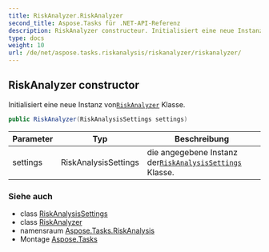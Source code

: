 ```yaml
---
title: RiskAnalyzer.RiskAnalyzer
second_title: Aspose.Tasks für .NET-API-Referenz
description: RiskAnalyzer constructeur. Initialisiert eine neue Instanz vonRiskAnalyzer Klasse.
type: docs
weight: 10
url: /de/net/aspose.tasks.riskanalysis/riskanalyzer/riskanalyzer/
---
```

## RiskAnalyzer constructor

Initialisiert eine neue Instanz von[`RiskAnalyzer`](../) Klasse.

```csharp
public RiskAnalyzer(RiskAnalysisSettings settings)
```

| Parameter | Typ | Beschreibung |
| --- | --- | --- |
| settings | RiskAnalysisSettings | die angegebene Instanz der[`RiskAnalysisSettings`](../../riskanalysissettings/) Klasse. |

### Siehe auch

* class [RiskAnalysisSettings](../../riskanalysissettings/)
* class [RiskAnalyzer](../)
* namensraum [Aspose.Tasks.RiskAnalysis](../../riskanalyzer/)
* Montage [Aspose.Tasks](../../../)


